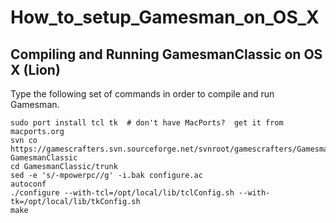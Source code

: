How\_to\_setup\_Gamesman\_on\_OS\_X
===================================

Compiling and Running GamesmanClassic on OS X (Lion)
----------------------------------------------------

Type the following set of commands in order to compile and run Gamesman.

    sudo port install tcl tk  # don't have MacPorts?  get it from macports.org
    svn co https://gamescrafters.svn.sourceforge.net/svnroot/gamescrafters/GamesmanClassic/ GamesmanClassic
    cd GamesmanClassic/trunk
    sed -e 's/-mpowerpc//g' -i.bak configure.ac
    autoconf
    ./configure --with-tcl=/opt/local/lib/tclConfig.sh --with-tk=/opt/local/lib/tkConfig.sh
    make
